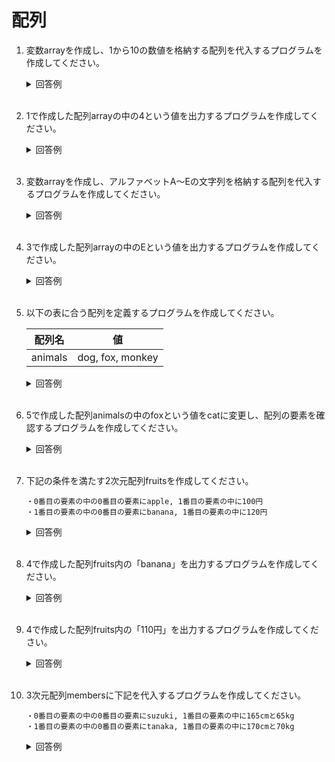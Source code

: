 # 配列

1. 変数arrayを作成し、1から10の数値を格納する配列を代入するプログラムを作成してください。

    <details><summary>回答例</summary><div>
            
    ```
    array = [1, 2, 3, 4, 5, 6, 7, 8, 9, 10]
    ```
            
    </div></details>
        

    <br>

2. 1で作成した配列arrayの中の4という値を出力するプログラムを作成してください。

    <details><summary>回答例</summary><div>
            
    ```
    puts array[3]
    ```
            
    </div></details>
        

    <br>

3. 変数arrayを作成し、アルファベットA〜Eの文字列を格納する配列を代入するプログラムを作成してください。

    <details><summary>回答例</summary><div>
            
    ```
    array = ["A", "B", "C", "D", "E"]
    ```
            
    </div></details>
        

    <br>

4. 3で作成した配列arrayの中のEという値を出力するプログラムを作成してください。

    <details><summary>回答例</summary><div>
            
    ```
    puts array[4]
    ```
            
    </div></details>
        

    <br>

	
5. 以下の表に合う配列を定義するプログラムを作成してください。

    | 配列名  | 値               |
    | ------- | ---------------- |
    | animals | dog, fox, monkey |

    <details><summary>回答例</summary><div>

    ```
    animals = ["dog", "fox", "monkey"]
    ```
        
    </div></details>
        

    <br>

6. 5で作成した配列animalsの中のfoxという値をcatに変更し、配列の要素を確認するプログラムを作成してください。

    <details><summary>回答例</summary><div>

    ```
    animals[1] = "cat"
    puts animals
    ```
        
    </div></details>
        

    <br>

7. 下記の条件を満たす2次元配列fruitsを作成してください。

    ```
    ・0番目の要素の中の0番目の要素にapple, 1番目の要素の中に100円
    ・1番目の要素の中の0番目の要素にbanana, 1番目の要素の中に120円
    ```

    <details><summary>回答例</summary><div>
            
    ```
    fruits = [ [ "apple", "100円" ], [ "banana", "110円" ] ]
    ```
            
    </div></details>
        

    <br>
	
8. 4で作成した配列fruits内の「banana」を出力するプログラムを作成してください。

    <details><summary>回答例</summary><div>
            
    ```
    puts fruits[1][0]
    ```
            
    </div></details>
        

    <br>
	
9. 4で作成した配列fruits内の「110円」を出力するプログラムを作成してください。

    <details><summary>回答例</summary><div>
            
    ```
    puts fruits[1][1]
    ```
            
    </div></details>
        

    <br>
	
10. 3次元配列membersに下記を代入するプログラムを作成してください。

    ```
    ・0番目の要素の中の0番目の要素にsuzuki, 1番目の要素の中に165cmと65kg
    ・1番目の要素の中の0番目の要素にtanaka, 1番目の要素の中に170cmと70kg
    ```

    <details><summary>回答例</summary><div>
            
    ```
    members = [ [ ["suzuki"], ["165cm", "65kg"] ], [ ["tanaka"], ["170cm", "70kg"] ] ]
    ```
            
    </div></details>
        

    <br>
